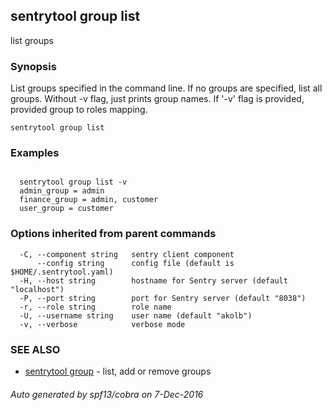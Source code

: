 ## sentrytool group list

list groups

### Synopsis


List groups specified in the command line. If no groups are specified, list all groups.
Without -v flag, just prints group names. If '-v' flag is provided, provided group to roles mapping.


```
sentrytool group list
```

### Examples

```

  sentrytool group list -v
  admin_group = admin
  finance_group = admin, customer
  user_group = customer
```

### Options inherited from parent commands

```
  -C, --component string   sentry client component
      --config string      config file (default is $HOME/.sentrytool.yaml)
  -H, --host string        hostname for Sentry server (default "localhost")
  -P, --port string        port for Sentry server (default "8038")
  -r, --role string        role name
  -U, --username string    user name (default "akolb")
  -v, --verbose            verbose mode
```

### SEE ALSO
* [sentrytool group](sentrytool_group.md)	 - list, add or remove groups

###### Auto generated by spf13/cobra on 7-Dec-2016

